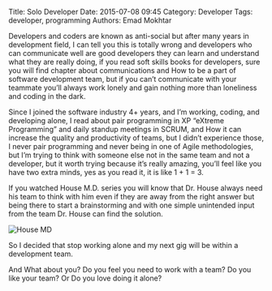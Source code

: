 Title: Solo Developer
Date: 2015-07-08 09:45
Category: Developer
Tags: developer, programming
Authors: Emad Mokhtar

Developers and coders are known as anti-social but after many years in development field, I can tell you this is totally wrong and developers who can communicate well are good developers they can learn and understand what they are really doing, if you read soft skills books for developers, sure you will find chapter about communications and How to be a part of software development team, but if you can’t communicate with your teammate you’ll always work lonely and gain nothing more than loneliness and coding in the dark.

Since I joined the software industry 4+ years, and I’m working, coding, and developing alone, I read about pair programming in XP “eXtreme Programming” and daily standup meetings in SCRUM, and How it can increase the quality and productivity of teams, but I didn’t experience those, I never pair programming and never being in one of Agile methodologies, but I’m trying to think with someone else not in the same team and not a developer, but it worth trying because it’s really amazing, you’ll feel like you have two extra minds, yes as you read it, it is like 1 + 1 = 3.

If you watched House M.D. series you will know that Dr. House always need his team to think with him even if they are away from the right answer but being there to start a brainstorming and with one simple unintended input from the team Dr. House can find the solution.

![House MD](http://www.emadmokhtar.com/wp-content/uploads/1434438424_full.jpeg)


So I decided that stop working alone and my next gig will be within a development team.

And What about you? Do you feel you need to work with a team? Do you like your team? Or Do you love doing it alone?